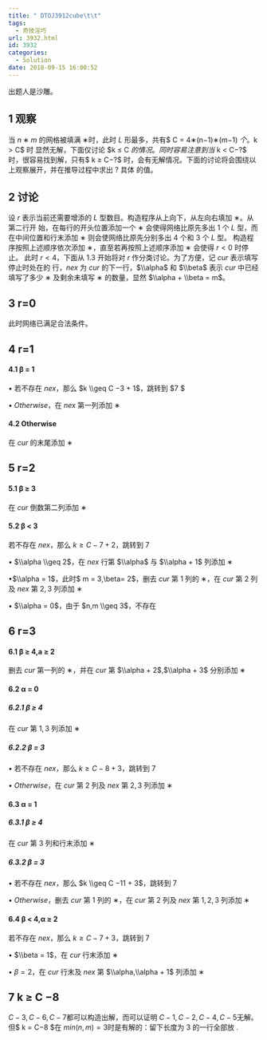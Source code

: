 ```yaml
---
title: " DTOJ3912cube\t\t"
tags:
  - 奇技淫巧
url: 3932.html
id: 3932
categories:
  - Solution
date: 2018-09-15 16:00:52
---
```


出题人是沙雕。

1 观察
----

当 $n∗m$ 的网格被填满 $∗$时，此时 $L$ 形最多，共有$ C = 4∗(n−1)∗(m−1) $个。$k > C$ 时 显然无解，下面仅讨论 $k ≤ C $的情况。同时容易注意到当$ k < C−?$ 时，很容易找到解，只有$ k ≥ C−?$ 时，会有无解情况。下面的讨论将会围绕以上观察展开，并在推导过程中求出 $?$ 具体 的值。

2 讨论
----

设 $r$ 表示当前还需要增添的 $L$ 型数目。构造程序从上向下，从左向右填加 $∗$。从第二行开 始，在每行的开头位置添加一个 $∗$ 会使得网络比原先多出 $1$ 个 $L$ 型，而在中间位置和行末添加 $∗$ 则会使网络比原先分别多出 $4$ 个和 $3$ 个 $L$ 型。 构造程序按照上述顺序依次添加 $∗$，直至若再按照上述顺序添加 $∗$ 会使得 $r < 0$ 时停止。 此时 $r < 4$，下面从 $1.3$ 开始将对 $r$ 作分类讨论。为了方便，记 $cur$ 表示填写停止时处在的 行，$nex$ 为 $cur$ 的下一行，$\\alpha$ 和 $\\beta$ 表示 $cur$ 中已经填写了多少 $∗$ 及剩余未填写 $∗$ 的数量，显然 $\\alpha + \\beta = m$。

3 r=0
-----

此时网络已满足合法条件。

4 r=1
-----

#### 4.1 β = 1

• 若不存在 $nex$，那么 $k \\geq C −3 + 1$，跳转到 $7 $

• $Otherwise$，在 $nex$ 第一列添加 $∗$

#### 4.2 Otherwise

在 $cur$ 的末尾添加 $∗$

5 r=2
-----

#### 5.1 β ≥ 3

在 $cur$ 倒数第二列添加 $∗$

#### 5.2 β < 3

若不存在 $nex$，那么 $k ≥ C −7 + 2$，跳转到 $7$

• $\\alpha \\geq 2$，在 $nex$ 行第 $\\alpha$ 与 $\\alpha + 1$ 列添加 $∗$

•$\\alpha = 1$，此时$ m = 3,\\beta= 2$，删去 $cur$ 第 $1$ 列的 $∗$，在 $cur$ 第 $2$ 列及 $nex$ 第 $2,3$ 列添加 $∗$

• $\\alpha = 0$，由于 $n,m \\geq 3$，不存在

6 r=3
-----

#### 6.1 β ≥ 4,a ≥ 2

删去 $cur$ 第一列的 $∗$，并在 $cur$ 第 $\\alpha + 2$,$\\alpha + 3$ 分别添加 $∗$

#### 6.2 α = 0

##### 6.2.1 β ≥ 4

在 $cur$ 第 $1,3$ 列添加 $∗$

##### 6.2.2 β = 3

• 若不存在 $nex$，那么 $k ≥ C −8 + 3$，跳转到 $7$

• $Otherwise$，在 $cur$ 第 $2$ 列及 $nex$ 第 $2,3$ 列添加 $∗$

#### 6.3 α = 1

##### 6.3.1 β ≥ 4

在 $cur$ 第 $3$ 列和行末添加 $∗$

##### 6.3.2 β = 3

• 若不存在 $nex$，那么 $k \\geq C −11 + 3$，跳转到 $7$

• $Otherwise$，删去 $cur$ 第 $1$ 列的 $∗$，在 $cur$ 第 $2$ 列及 $nex$ 第 $1,2,3$ 列添加 $∗$

#### 6.4 β < 4,α ≥ 2

若不存在 $nex$，那么 $k ≥ C −7 + 3$，跳转到 $7$

• $\\beta = 1$，在 $cur$ 行末添加 $∗$

• $β = 2$，在 $cur$ 行末及 $nex$ 第 $\\alpha,\\alpha + 1$ 列添加 $∗$

7 k ≥ C −8
----------

$C−3,C−6,C−7​$ 都可以构造出解，而可以证明 $C−1,C−2,C−4,C−5​$ 无解。但$ k = C−8 ​$在 $min(n,m) = 3​$ 时是有解的：留下长度为 $3​$ 的一行全部放 .